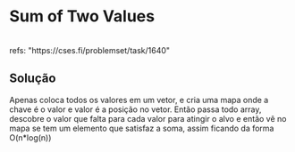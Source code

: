 # Sum of Two Values

<br>
refs: "https://cses.fi/problemset/task/1640"


<br>

## Solução
Apenas coloca todos os valores em um vetor, e cria uma mapa onde a chave é o valor e valor é a posição no vetor.
Então passa todo array, descobre o valor que falta para cada valor para atingir o alvo e então vê no mapa se
tem um elemento que satisfaz a soma, assim ficando da forma O(n*log(n))
